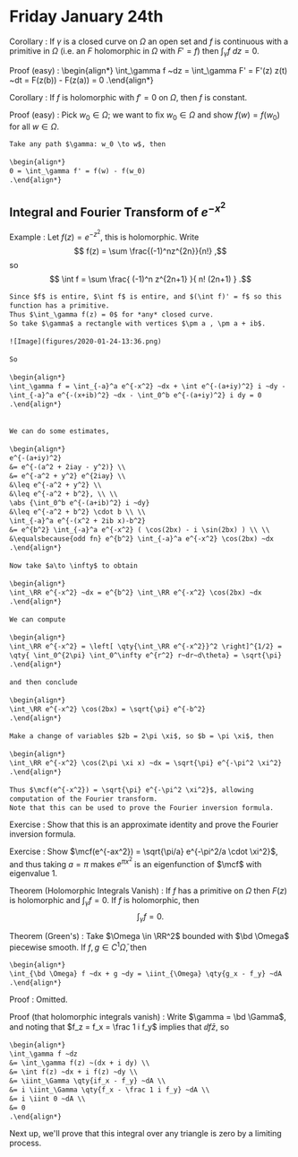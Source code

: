 # Friday January 24th

Corollary
: 	If $\gamma$ is a closed curve on $\Omega$ an open set and $f$ is continuous with a primitive in $\Omega$ (i.e. an $F$ holomorphic in $\Omega$ with $F'=f$) then $\int_\gamma f ~dz = 0$.

Proof (easy)
: 
	\begin{align*}
	\int_\gamma f ~dz = \int_\gamma F' = F'(z) z(t) ~dt  = F(z(b)) - F(z(a)) = 0
	.\end{align*}

Corollary
: 	If $f$ is holomorphic with $f'=0$ on $\Omega$, then $f$ is constant.

Proof (easy)
: 	Pick $w_0 \in \Omega$; we want to fix $w_0 \in \Omega$ and show $f(w) = f(w_0)$ for all $w\in \Omega$.

	Take any path $\gamma: w_0 \to w$, then 

	\begin{align*}
	0 = \int_\gamma f' = f(w) - f(w_0)
	.\end{align*}

## Integral and Fourier Transform of $e^{-x^2}$

Example
: 	Let $f(z) = e^{-z^2}$, this is holomorphic.
	Write 
	$$
	f(z) = \sum  \frac{(-1)^nz^{2n}}{n!}
	,$$ so 
	$$
	\int f = \sum  \frac{ (-1)^n z^{2n+1} }{ n! (2n+1) }
	.$$
	
	Since $f$ is entire, $\int f$ is entire, and $(\int f)' = f$ so this function has a primitive.
	Thus $\int_\gamma f(z) = 0$ for *any* closed curve.
	So take $\gamma$ a rectangle with vertices $\pm a , \pm a + ib$.

	![Image](figures/2020-01-24-13:36.png)

	So 

	\begin{align*}
	\int_\gamma f = \int_{-a}^a e^{-x^2} ~dx + \int e^{-(a+iy)^2} i ~dy - \int_{-a}^a e^{-(x+ib)^2} ~dx - \int_0^b e^{-(a+iy)^2} i dy = 0
	.\end{align*}


	We can do some estimates,

	\begin{align*}
	e^{-(a+iy)^2} 
	&= e^{-(a^2 + 2iay - y^2)} \\
	&= e^{-a^2 + y^2} e^{2iay} \\
	&\leq e^{-a^2 + y^2} \\
	&\leq e^{-a^2 + b^2}, \\ \\
	\abs {\int_0^b e^{-(a+ib)^2} i ~dy} 
	&\leq e^{-a^2 + b^2} \cdot b \\ \\
	\int_{-a}^a e^{-(x^2 + 2ib x)-b^2} 
	&= e^{b^2} \int_{-a}^a e^{-x^2} ( \cos(2bx) - i \sin(2bx) ) \\ \\
	&\equalsbecause{odd fn} e^{b^2} \int_{-a}^a e^{-x^2} \cos(2bx) ~dx
	.\end{align*}

	Now take $a\to \infty$ to obtain

	\begin{align*}
	\int_\RR e^{-x^2} ~dx = e^{b^2} \int_\RR e^{-x^2} \cos(2bx) ~dx
	.\end{align*}

	We can compute

	\begin{align*}
	\int_\RR e^{-x^2} = \left[ \qty{\int_\RR e^{-x^2}}^2 \right]^{1/2} = \qty{ \int_0^{2\pi} \int_0^\infty e^{r^2} r~dr~d\theta} = \sqrt{\pi}
	.\end{align*}

	and then conclude

	\begin{align*}
	\int_\RR e^{-x^2} \cos(2bx) = \sqrt{\pi} e^{-b^2}
	.\end{align*}

	Make a change of variables $2b = 2\pi \xi$, so $b = \pi \xi$, then

	\begin{align*}
	\int_\RR e^{-x^2} \cos(2\pi \xi x) ~dx = \sqrt{\pi} e^{-\pi^2 \xi^2}
	.\end{align*}

	Thus $\mcf(e^{-x^2}) = \sqrt{\pi} e^{-\pi^2 \xi^2}$, allowing computation of the Fourier transform.
	Note that this can be used to prove the Fourier inversion formula.

Exercise
: 	Show that this is an approximate identity and prove the Fourier inversion formula.

Exercise
: 	Show $\mcf(e^{-ax^2}) = \sqrt{\pi/a} e^{-\pi^2/a \cdot \xi^2}$, and thus taking $a = \pi$ makes $e^{\pi x^2}$ is an eigenfunction of $\mcf$ with eigenvalue $1$.

Theorem (Holomorphic Integrals Vanish)
: 	If $f$ has a primitive on $\Omega$ then $F(z)$ is holomorphic and $\int_\gamma f = 0$.
	If $f$ is holomorphic, then $$\int_\gamma f = 0.$$


Theorem (Green's)
: 	Take $\Omega \in \RR^2$ bounded with $\bd \Omega$ piecewise smooth.
	If $f, g\in C^1{\bar \Omega}$, then

	\begin{align*}
	\int_{\bd \Omega} f ~dx + g ~dy = \iint_{\Omega} \qty{g_x - f_y} ~dA
	.\end{align*} 

Proof
: 	Omitted.

Proof (that holomorphic integrals vanish)
: 	Write $\gamma = \bd \Gamma$, and noting that $f_z = f_x = \frac 1 i f_y$ implies that $\dd{f}{\bar z}$, so

	\begin{align*}
	\int_\gamma f ~dz 
	&= \int_\gamma f(z) ~(dx + i dy) \\
	&= \int f(z) ~dx + i f(z) ~dy \\
	&= \iint_\Gamma \qty{if_x - f_y} ~dA \\
	&= i \iint_\Gamma \qty{f_x - \frac 1 i f_y} ~dA \\
	&= i \iint 0 ~dA \\
	&= 0
	.\end{align*}


Next up, we'll prove that this integral over any triangle is zero by a limiting process.